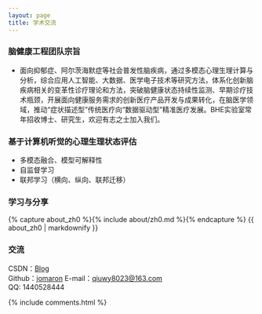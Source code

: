 ```yaml
---
layout: page
title: 学术交流
---
```


<h3> 脑健康工程团队宗旨 </h3>

* 面向抑郁症、阿尔茨海默症等社会普发性脑疾病，通过多模态心理生理计算与分析，综合应用人工智能、大数据、医学电子技术等研究方法，体系化创新脑疾病相关的变革性诊疗理论和方法，突破脑健康状态持续性监测、早期诊疗技术瓶颈，开展面向健康服务需求的创新医疗产品开发与成果转化，在脑医学领域，推动“症状描述型”传统医疗向“数据驱动型”精准医疗发展。BHE实验室常年招收博士、研究生，欢迎有志之士加入我们。

<h3> 基于计算机听觉的心理生理状态评估 </h3>

* 多模态融合、模型可解释性
* 自监督学习
* 联邦学习（横向、纵向、联邦迁移）

<h3> 学习与分享 </h3>
<!-- Chinese Version -->
<div class="zh post-container">
    {% capture about_zh0 %}{% include about/zh0.md %}{% endcapture %}
    {{ about_zh0 | markdownify }}
</div>

<h3> 交流 </h3>

CSDN：[Blog](https://blog.csdn.net/qiu1440528444/)      
Github：[jomaron](https://github.com/jomaron/)
E-mail：qiuwy8023@163.com     
QQ: 1440528444     

{% include comments.html %}
